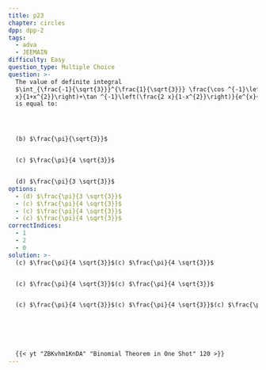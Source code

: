 ```yaml
---
title: p23
chapter: circles
dpp: dpp-2
tags:
  - adva
  - JEEMAIN
difficulty: Easy
question_type: Multiple Choice
question: >-
  The value of definite integral
  $\int_{\frac{-1}{\sqrt{3}}}^{\frac{1}{\sqrt{3}}} \frac{\cos ^{-1}\left(\frac{2
  x}{1+x^{2}}\right)+\tan ^{-1}\left(\frac{2 x}{1-x^{2}}\right)}{e^{x}+1} d x$
  is equal to:




  (b) $\frac{\pi}{\sqrt{3}}$


  (c) $\frac{\pi}{4 \sqrt{3}}$


  (d) $\frac{\pi}{3 \sqrt{3}}$
options:
  - (d) $\frac{\pi}{3 \sqrt{3}}$
  - (c) $\frac{\pi}{4 \sqrt{3}}$
  - (c) $\frac{\pi}{4 \sqrt{3}}$
  - (c) $\frac{\pi}{4 \sqrt{3}}$
correctIndices:
  - 1
  - 2
  - 0
solution: >-
  (c) $\frac{\pi}{4 \sqrt{3}}$(c) $\frac{\pi}{4 \sqrt{3}}$


  (c) $\frac{\pi}{4 \sqrt{3}}$(c) $\frac{\pi}{4 \sqrt{3}}$


  (c) $\frac{\pi}{4 \sqrt{3}}$(c) $\frac{\pi}{4 \sqrt{3}}$(c) $\frac{\pi}{4 \sqrt{3}}$






  {{< yt "ZBKvhm1KnDA" "Binomial Theorem in One Shot" 120 >}}
---
```

